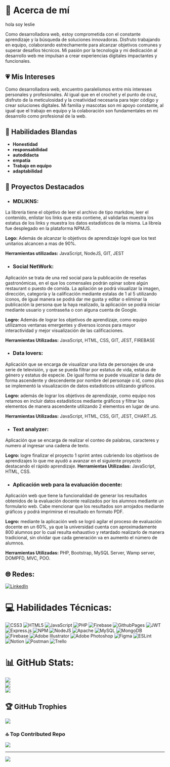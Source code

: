 # 💫 Acerca de mí
hola soy leslie

Como desarrolladora web, estoy comprometida con el constante aprendizaje y la búsqueda de soluciones innovadoras. Disfruto trabajando en equipo, colaborando estrechamente para alcanzar objetivos comunes y superar desafíos técnicos. Mi pasión por la tecnología y mi dedicación al desarrollo web me impulsan a crear experiencias digitales impactantes y funcionales.

## :heartpulse: Mis Intereses

Como desarrolladora web, encuentro paralelismos entre mis intereses personales y profesionales. Al igual que en el crochet y el punto de cruz, disfruto de la meticulosidad y la creatividad necesaria para tejer código y crear soluciones digitales. Mi familia y mascotas son mi apoyo constante, al igual que el trabajo en equipo y la colaboración son fundamentales en mi desarrollo como profesional de la web.


## :raised_hands: Habilidades Blandas

- **Honestidad**
- **responsabilidad**
- **autodidacta**
- **empatía**
- **Trabajo en equipo**
- **adaptabilidad**


## :open_file_folder: Proyectos Destacados

- ### MDLIKNS:
  
La librería tiene el objetivo de leer el archivo de tipo markdow, leer el contenido, enlistar los links que esta contiene, al validarlas muestra los estatus de los links y muestra los datos estadísticos de la misma. La libreía fue desplegado en la plataforma NPMJS.

**Logo:** Además de alcanzar lo objetivos de aprendizaje logré que los test unitarios alcancen a mas de 90%.

**Herramientas utilizadas:** JavaScript, NodeJS,  GIT, JEST

- ### Social NetWork:
  
Aplicación se trata de una red social para la publicación de reseñas gastronómicas, en el que los comensales podrán opinar sobre algún restaurant o puesto de comida. La apliación se podrá visualizar la imagen, dirección, categoría y la calificación mediante estalas de 1 al 5 utilizando iconos, de igual manera se podrá dar me gusta y editar o eliminar la publicación la persona que la haya realizado, la aplicación se podrá iniciar mediante usuario y contraseña o con alguna cuenta de Google.

**Logro:**
Además de lograr los objetivos de aprendizaje, como equipo utilizamos ventanas emergentes y diversos iconos para mayor interactividad y mejor visualización de las calificaciones.

**Herramientas Utilizadas:** JavaScript, HTML, CSS, GIT, JEST, FIREBASE


- ### Data lovers:
Aplicación que se encarga de visualizar una lista de personajes de una serie de televisión, y que se pueda filtrar por estatus de vida, estatus de género y estatus de especie. De igual forma se puede visualizar la data de forma ascendente y descendente por nombre del personaje o id, como plus se implementó la visualización de datos estadísticos utilizando gráficos.  

**Logro:**
además de lograr los objetivos de aprendizaje, como equipo nos retamos en incluir datos estadísticos mediante gráficos y filtrar los elementos de manera ascendente utilizando 2 elementos en lugar de uno.

**Herramientas Utilizadas:** JavaScript, HTML, CSS, GIT, JEST, CHART.JS.


- ### Text analyzer:
Aplicación que se encarga de realizar el conteo de palabras, caracteres y numero al ingresar una cadena de texto.

**Logro:** logre finalizar el proyecto 1 sprint antes cubriendo los objetivos de aprendizajes lo que me ayudó a avanzar en el siguiente proyecto destacando el rápido aprendizaje.
**Herramientas Utilizadas:** JavaScript, HTML, CSS.


- ### Aplicación web para la evaluación docente:
Aplicación web que tiene la funcionalidad de generar los resultados obtenidos de la evaluación docente realizados por los alumnos mediante un formulario web. Cabe mencionar que los resultados son arrojados mediante gráficos y podrá imprimirse el resultado en formato PDF. 

**Logro:** mediante la aplicación web se logró agilar el proceso de evaluación docente en un 60%, ya que la universidad cuenta con aproximadamente 800 alumnos por lo cual resulta exhaustivo y retardado realizarlo de manera tradicional, sin olvidar que cada generación va en aumento el número de alumnos.

**Herramientas Utilizadas:** PHP, Bootstrap, MySQL Server, Wamp server, DOMPFD, MVC, POO.




## 🌐 Redes:
[![LinkedIn](https://img.shields.io/badge/LinkedIn-%230077B5.svg?logo=linkedin&logoColor=white)](https://linkedin.com/in/https://www.linkedin.com/in/lesliesharaipacheco/)



# 💻 Habilidades Técnicas:
![CSS3](https://img.shields.io/badge/css3-%231572B6.svg?style=flat&logo=css3&logoColor=white) ![HTML5](https://img.shields.io/badge/html5-%23E34F26.svg?style=flat&logo=html5&logoColor=white) ![JavaScript](https://img.shields.io/badge/javascript-%23323330.svg?style=flat&logo=javascript&logoColor=%23F7DF1E) ![PHP](https://img.shields.io/badge/php-%23777BB4.svg?style=flat&logo=php&logoColor=white) ![Firebase](https://img.shields.io/badge/firebase-%23039BE5.svg?style=flat&logo=firebase) ![GithubPages](https://img.shields.io/badge/github%20pages-121013?style=flat&logo=github&logoColor=white) ![JWT](https://img.shields.io/badge/JWT-black?style=flat&logo=JSON%20web%20tokens) ![Express.js](https://img.shields.io/badge/express.js-%23404d59.svg?style=flat&logo=express&logoColor=%2361DAFB) ![NPM](https://img.shields.io/badge/NPM-%23CB3837.svg?style=flat&logo=npm&logoColor=white) ![NodeJS](https://img.shields.io/badge/node.js-6DA55F?style=flat&logo=node.js&logoColor=white) ![Apache](https://img.shields.io/badge/apache-%23D42029.svg?style=flat&logo=apache&logoColor=white) ![MySQL](https://img.shields.io/badge/mysql-%2300000f.svg?style=flat&logo=mysql&logoColor=white) ![MongoDB](https://img.shields.io/badge/MongoDB-%234ea94b.svg?style=flat&logo=mongodb&logoColor=white) ![Firebase](https://img.shields.io/badge/Firebase-039BE5?style=flat&logo=Firebase&logoColor=white) ![Adobe Illustrator](https://img.shields.io/badge/adobe%20illustrator-%23FF9A00.svg?style=flat&logo=adobe%20illustrator&logoColor=white) ![Adobe Photoshop](https://img.shields.io/badge/adobe%20photoshop-%2331A8FF.svg?style=flat&logo=adobe%20photoshop&logoColor=white) ![Figma](https://img.shields.io/badge/figma-%23F24E1E.svg?style=flat&logo=figma&logoColor=white) ![ESLint](https://img.shields.io/badge/ESLint-4B3263?style=flat&logo=eslint&logoColor=white) ![Notion](https://img.shields.io/badge/Notion-%23000000.svg?style=flat&logo=notion&logoColor=white) ![Postman](https://img.shields.io/badge/Postman-FF6C37?style=flat&logo=postman&logoColor=white) ![Trello](https://img.shields.io/badge/Trello-%23026AA7.svg?style=flat&logo=Trello&logoColor=white)

# 📊 GitHub Stats:
![](https://github-readme-stats.vercel.app/api?username=LesliePacheco91&theme=tokyonight&hide_border=false&include_all_commits=false&count_private=false)<br/>
![](https://github-readme-streak-stats.herokuapp.com/?user=LesliePacheco91&theme=tokyonight&hide_border=false)<br/>
![](https://github-readme-stats.vercel.app/api/top-langs/?username=LesliePacheco91&theme=tokyonight&hide_border=false&include_all_commits=false&count_private=false&layout=compact)

## 🏆 GitHub Trophies
![](https://github-profile-trophy.vercel.app/?username=LesliePacheco91&theme=buddhism&no-frame=false&no-bg=true&margin-w=4)

### 🔝 Top Contributed Repo
![](https://github-contributor-stats.vercel.app/api?username=LesliePacheco91&limit=5&theme=tokyonight&combine_all_yearly_contributions=true)

---
[![](https://visitcount.itsvg.in/api?id=LesliePacheco91&icon=5&color=0)](https://visitcount.itsvg.in)

<!-- Proudly created with GPRM ( https://gprm.itsvg.in ) -->
